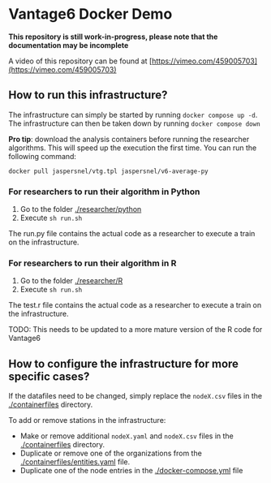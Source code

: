# Vantage6 Docker Demo

**This repository is still work-in-progress, please note that the documentation may be incomplete**

A video of this repository can be found at [https://vimeo.com/459005703](https://vimeo.com/459005703)

## How to run this infrastructure?
The infrastructure can simply be started by running `docker compose up -d`. The infrastructure can
then be taken down by running `docker compose down`

**Pro tip**: download the analysis containers before running the researcher algorithms. This will speed up the execution the first time. You can run the following command:
```
docker pull jaspersnel/vtg.tpl jaspersnel/v6-average-py
```

### For researchers to run their algorithm in Python
1. Go to the folder [./researcher/python](./researcher/python)
2. Execute `sh run.sh`

The run.py file contains the actual code as a researcher to execute a train on the infrastructure.

### For researchers to run their algorithm in R
1. Go to the folder [./researcher/R](./researcher/R)
2. Execute `sh run.sh`

The test.r file contains the actual code as a researcher to execute a train on the infrastructure.

TODO: This needs to be updated to a more mature version of the R code for Vantage6

## How to configure the infrastructure for more specific cases?

If the datafiles need to be changed, simply replace the `nodeX.csv` files in the [./containerfiles](./containerfiles)
directory.

To add or remove stations in the infrastructure:
- Make or remove additional `nodeX.yaml` and `nodeX.csv` files in the [./containerfiles](./containerfiles) directory.
- Duplicate or remove one of the organizations from the [./containerfiles/entities.yaml](./containerfiles/entities.yaml) file.
- Duplicate one of the node entries in the [./docker-compose.yml](./docker-compose-yml) file
